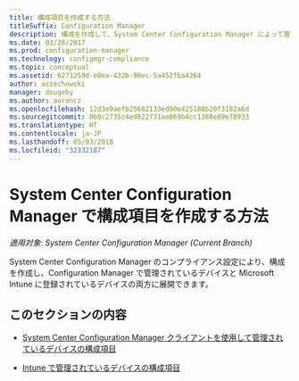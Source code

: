 ```yaml
---
title: 構成項目を作成する方法
titleSuffix: Configuration Manager
description: 構成を作成して、System Center Configuration Manager によって管理され、Microsoft Intune に登録されているデバイスに展開します。
ms.date: 03/28/2017
ms.prod: configuration-manager
ms.technology: configmgr-compliance
ms.topic: conceptual
ms.assetid: 6271259d-e0ea-432b-90ec-5a452fba4264
author: aczechowski
manager: dougeby
ms.author: aaroncz
ms.openlocfilehash: 12d3e9aefb25682133ed90e425188b20f3182a6d
ms.sourcegitcommit: 0b0c2735c4ed822731ae069b4cc1380e89e78933
ms.translationtype: HT
ms.contentlocale: ja-JP
ms.lasthandoff: 05/03/2018
ms.locfileid: "32332187"
---
```

# <a name="how-to-create-configuration-items-in-system-center-configuration-manager"></a>System Center Configuration Manager で構成項目を作成する方法

*適用対象: System Center Configuration Manager (Current Branch)*

System Center Configuration Manager のコンプライアンス設定により、構成を作成し、Configuration Manager で管理されているデバイスと Microsoft Intune に登録されているデバイスの両方に展開できます。  

## <a name="in-this-section"></a>このセクションの内容  

-   [System Center Configuration Manager クライアントを使用して管理されているデバイスの構成項目](../../compliance/deploy-use/configuration-items-for-devices-managed-with-the-client.md)  

-   [Intune で管理されているデバイスの構成項目](../../compliance/deploy-use/configuration-items-for-devices-managed-without-the-client.md)  
